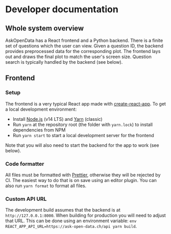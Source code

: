 # Developer documentation

## Whole system overview

AskOpenData has a React frontend and a Python backend. There is a finite set of questions which the user can view. Given a question ID, the backend provides preprocessed data for the corresponding plot. The frontend lays out and draws the final plot to match the user's screen size. Question search is typically handled by the backend (see below).

## Frontend

### Setup

The frontend is a very typical React app made with
[create-react-app](https://reactjs.org/docs/create-a-new-react-app.html). To get a local development environment:

- Install [Node.js](https://nodejs.org/en/) (v14 LTS) and [Yarn](https://classic.yarnpkg.com/en/docs/install) (classic)
- Run `yarn` at the repository root (the folder with `yarn.lock`) to install dependencies from NPM
- Run `yarn start` to start a local development server for the frontend

Note that you will also need to start the backend for the app to work (see below).

### Code formatter

All files must be formatted with [Prettier](https://prettier.io/), otherwise they will be rejected by CI. The easiest way to do that is on save using an editor plugin. You can also run `yarn format` to format all files.

### Custom API URL

The development build assumes that the backend is at `http://127.0.0.1:8000`. When building for production you will need to adjust that URL. This can be done using an environment variable: `env REACT_APP_API_URL=https://ask-open-data.ch/api yarn build`.
